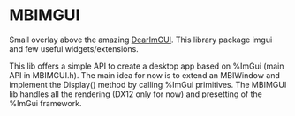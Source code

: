 # MBIMGUI

Small overlay above the amazing [DearImGUI](https://github.com/ocornut/imgui/).
This library package imgui and few useful widgets/extensions.

This lib offers a simple API to create a desktop app based on %ImGui (main API in MBIMGUI.h).
The main idea for now is to extend an MBIWindow and implement the Display() method by calling %ImGui primitives.
The MBIMGUI lib handles all the rendering (DX12 only for now) and presetting of the %ImGui framework.